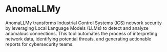 # AnomaLLMy
AnomaLLMy transforms Industrial Control Systems (ICS) network security by leveraging Local Language Models (LLMs) to detect and analyze anomalous connections. This tool automates the process of interpreting network data, identifying potential threats, and generating actionable reports for cybersecurity teams.
